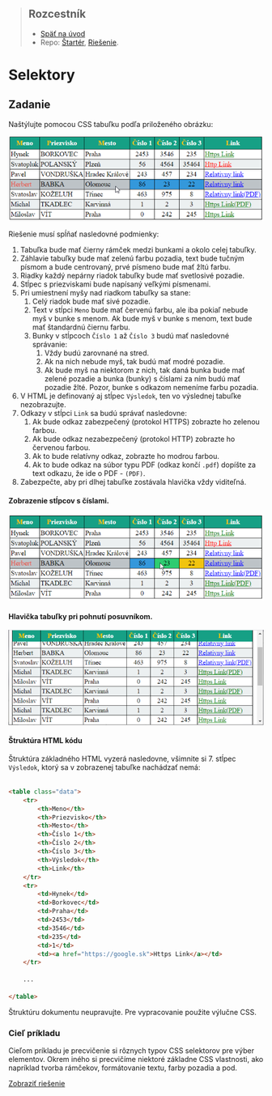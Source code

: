 <div class="hidden">

> ## Rozcestník
> - [Späť na úvod](../../README.md)
> - Repo: [Štartér](/../../tree/main/css/selektory), [Riešenie](/../../tree/solution/css/selektory).
</div>

# Selektory

## Zadanie

Naštýlujte pomocou CSS tabuľku podľa priloženého obrázku:

![](images_selektory/zadanie1.png)

Riešenie musí spĺňať nasledovné podmienky:

1. Tabuľka bude mať čierny rámček medzi bunkami a okolo celej tabuľky.
2. Záhlavie tabuľky bude mať zelenú farbu pozadia, text bude tučným písmom a bude centrovaný, prvé písmeno bude mať žltú farbu.
3. Riadky každý nepárny riadok tabuľky bude mať svetlosivé pozadie.
4. Stĺpec s priezviskami bude napísaný veľkými písmenami.
5. Pri umiestnení myšy nad riadkom tabuľky sa stane:
    1. Celý riadok bude mať sivé pozadie.
    2. Text v stĺpci `Meno` bude mať červenú farbu, ale iba pokiaľ nebude myš v bunke s menom. Ak bude myš v bunke s menom, text bude mať štandardnú čiernu farbu.
    3. Bunky v stĺpcoch `Číslo 1` až `Číslo 3` budú mať nasledovné správanie:
        1. Vždy budú zarovnané na stred.
        2. Ak na nich nebude myš, tak budú mať modré pozadie.
        3. Ak bude myš na niektorom z nich, tak daná bunka bude mať zelené pozadie a bunka (bunky) s číslami za ním budú mať pozadie žlté. Pozor, bunke s odkazom nemeníme farbu pozadia.
6. V HTML je definovaný aj stĺpec `Výsledok`, ten vo výslednej tabuľke nezobrazujte.
7. Odkazy v stĺpci `Link` sa budú správať nasledovne:
    1. Ak bude odkaz zabezpečený (protokol HTTPS) zobrazte ho zelenou farbou.
    2. Ak bude odkaz nezabezpečený (protokol HTTP) zobrazte ho červenou farbou.
    3. Ak to bude relatívny odkaz, zobrazte ho modrou farbou.
    4. Ak to bude odkaz na súbor typu PDF (odkaz končí `.pdf`) dopíšte za text odkazu, že ide o PDF - `(PDF)`.
8. Zabezpečte, aby pri dlhej tabuľke zostávala hlavička vždy viditeľná.

#### Zobrazenie stĺpcov s číslami.

![](images_selektory/zadanie2.png)

#### Hlavička tabuľky pri pohnutí posuvníkom.

![](images_selektory/zadanie-hlavicka.png)

#### Štruktúra HTML kódu

Štruktúra základného HTML vyzerá nasledovne, všimnite si 7. stĺpec `Výsledok`, ktorý sa v zobrazenej tabuľke nachádzať nemá:

```html

<table class="data">
    <tr>
        <th>Meno</th>
        <th>Priezvisko</th>
        <th>Mesto</th>
        <th>Číslo 1</th>
        <th>Číslo 2</th>
        <th>Číslo 3</th>
        <th>Výsledok</th>
        <th>Link</th>
    </tr>
    <tr>
        <td>Hynek</td>
        <td>Borkovec</td>
        <td>Praha</td>
        <td>2453</td>
        <td>3546</td>
        <td>235</td>
        <td>1</td>
        <td><a href="https://google.sk">Https Link</a></td>
    </tr>

    ...

</table>
```

Štruktúru dokumentu neupravujte. Pre vypracovanie použite výlučne CSS.

### Cieľ príkladu

Cieľom príkladu je precvičenie si rôznych typov CSS selektorov pre výber elementov. Okrem iného si precvičíme niektoré základne CSS vlastnosti, ako napríklad tvorba rámčekov, formátovanie textu, farby pozadia a pod.

<div class="hidden">

[Zobraziť riešenie](riesenie.md)
</div>